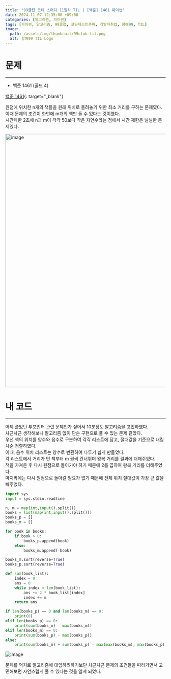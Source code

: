 ```yaml
---
title: "99클럽 코테 스터디 11일차 TIL | [백준] 1461 파이썬"
date: 2024-11-07 12:35:00 +09:00
categories: [알고리즘, 파이썬]
tags: [파이썬, 알고리즘, 99클럽, 코딩테스트준비, 개발자취업, 항해99, TIL]
image:
  path: /assets/img/thumbnail/99club-til.png
  alt: 항해99 TIL Logo
---
```

# 문제
---
- 백준 1461 (골드 4)

[백준 1461](https://www.acmicpc.net/problem/1461){: target="_blank"}

원점에 위치한 n개의 책들을 원래 위치로 돌려놓기 위한 최소 거리를 구하는 문제였다.   
이때 문제의 조건이 한번에 m개의 책만 들 수 있다는 것이였다.   
시간제한 2초에 n과 m이 각각 50보다 작은 자연수라는 점에서 시간 제한은 널널한 문제였다.   

<img width="792" alt="image" src="https://github.com/user-attachments/assets/34768d04-8794-4482-96d9-24ae45fdcfb9">

# 내 코드
---
어제 풀었던 투포인터 관련 문제인가 싶어서 10분정도 알고리즘을 고민하였다.   
차근차근 생각해보니 알고리즘 없이 단순 구현으로 풀 수 있는 문제 같았다.   
우선 책의 위치를 양수와 음수로 구분하여 각각 리스트에 담고, 절대값을 기준으로 내림차순 정렬하였다.     
이때, 음수 위치 리스트는 양수로 변환하여 다루기 쉽게 만들었다.   
각 리스트에서 거리가 먼 책부터 m 권씩 건너뛰며 왕복 거리를 결과에 더해주었다.   
책을 가져온 후 다시 원점으로 돌아가야 하기 때문에 2를 곱하여 왕복 거리를 더해주었다.   
마지막에는 다시 원점으로 돌아갈 필요가 없기 때문에 전체 위치 절대값이 가장 큰 값을 빼주었다.   

```python
import sys
input = sys.stdin.readline

n, m = map(int,input().split())
books = list(map(int,input().split()))
books_p = []
books_m = []

for book in books:
    if book > 0:
        books_p.append(book)
    else:
        books_m.append(-book)

books_m.sort(reverse=True)
books_p.sort(reverse=True)

def sum(book_list):
    index = 0
    ans = 0
    while index < len(book_list):
        ans += 2 * book_list[index]
        index += m
    return ans

if len(books_p) == 0 and len(books_m) == 0:
    print(0)
elif len(books_p) == 0:
    print(sum(books_m) - max(books_m))
elif len(books_m) == 0:
    print(sum(books_p) - max(books_p))
else:
    print(sum(books_m) + sum(books_p) - max(max(books_m), max(books_p)))

```

![image](https://github.com/user-attachments/assets/3d3d5fd5-e56a-4f16-95d7-d020fd30ac00)

문제를 억지로 알고리즘에 대입하려하기보단 차근차근 문제의 조건들을 따라가면서 고민해보면 자연스럽게 풀 수 있다는 것을 알게 되었다.   